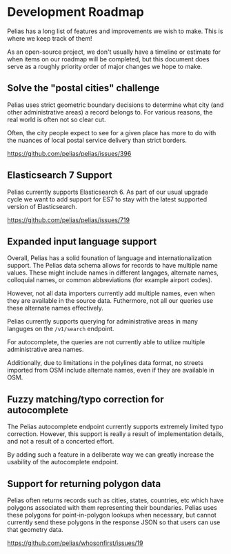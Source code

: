 # Development Roadmap

Pelias has a long list of features and improvements we wish to make. This is
where we keep track of them!

As an open-source project, we don't usually have a timeline or estimate for
when items on our roadmap will be completed, but this document does serve as a
roughly priority order of major changes we hope to make.

## Solve the "postal cities" challenge

Pelias uses strict geometric boundary decisions to determine what city (and
other administrative areas) a record belongs to. For various reasons, the real
world is often not so clear cut.

Often, the city people expect to see for a given place has more to do with the
nuances of local postal service delivery than strict borders.

https://github.com/pelias/pelias/issues/396

## Elasticsearch 7 Support

Pelias currently supports Elasticsearch 6. As part of our usual upgrade cycle
we want to add support for ES7 to stay with the latest supported version of
Elasticsearch.

https://github.com/pelias/pelias/issues/719

## Expanded input language support

Overall, Pelias has a solid founation of language and internationalization
support. The Pelias data schema allows for records to have multiple name
values. These might include names in different langages, alternate names,
colloquial names, or common abbreviations (for example airport codes).

However, not all data importers currently add multiple names, even when they
are available in the source data. Futhermore, not all our queries use these
alternate names effectively.

Pelias currently supports querying for administrative areas in many languges on
the `/v1/search` endpoint.

For autocomplete, the queries are not currently able to utilize multiple
administrative area names.

Additionally, due to limitations in the polylines data format, no streets
imported from OSM include alternate names, even if they are available in OSM.

## Fuzzy matching/typo correction for autocomplete

The Pelias autocomplete endpoint currently supports extremely limited typo
correction. However, this support is really a result of implementation details,
and not a result of a concerted effort.

By adding such a feature in a deliberate way we can greatly increase the
usability of the autocomplete endpoint.

## Support for returning polygon data

Pelias often returns records such as cities, states, countries, etc which have
polygons associated with them representing their boundaries. Pelias uses these
polygons for point-in-polygon lookups when necessary, but cannot currently send
these polygons in the response JSON so that users can use that geometry data.

https://github.com/pelias/whosonfirst/issues/19
